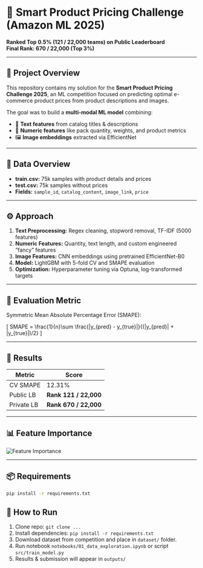 
# 🧠 Smart Product Pricing Challenge (Amazon ML 2025)

**Ranked Top 0.5% (121 / 22,000 teams) on Public Leaderboard**  
**Final Rank: 670 / 22,000 (Top 3%)**

---

## 📘 Project Overview
This repository contains my solution for the **Smart Product Pricing Challenge 2025**, an ML competition focused on predicting optimal e-commerce product prices from product descriptions and images.

The goal was to build a **multi-modal ML model** combining:
- 📝 **Text features** from catalog titles & descriptions
- 🧮 **Numeric features** like pack quantity, weights, and product metrics
- 🖼️ **Image embeddings** extracted via EfficientNet

---

## 🧩 Data Overview
- **train.csv:** 75k samples with product details and prices  
- **test.csv:** 75k samples without prices  
- **Fields:** `sample_id`, `catalog_content`, `image_link`, `price`

---

## ⚙️ Approach
1. **Text Preprocessing:** Regex cleaning, stopword removal, TF-IDF (5000 features)
2. **Numeric Features:** Quantity, text length, and custom engineered “fancy” features
3. **Image Features:** CNN embeddings using pretrained EfficientNet-B0
4. **Model:** LightGBM with 5-fold CV and SMAPE evaluation
5. **Optimization:** Hyperparameter tuning via Optuna, log-transformed targets

---

## 🧮 Evaluation Metric
Symmetric Mean Absolute Percentage Error (SMAPE):

\[
SMAPE = \frac{1}{n}\sum \frac{|y_{pred} - y_{true}|}{(|y_{pred}| + |y_{true}|)/2}
\]

---

## 🧾 Results
| Metric | Score |
|--------|-------|
| CV SMAPE | 12.31% |
| Public LB | **Rank 121 / 22,000** |
| Private LB | **Rank 670 / 22,000** |

---

## 📊 Feature Importance
![Feature Importance](outputs/feature_importance.png)

---

## 📦 Requirements
```bash
pip install -r requirements.txt
```
## 🔁 How to Run
1. Clone repo: `git clone ...`
2. Install dependencies: `pip install -r requirements.txt`
3. Download dataset from competition and place in `dataset/` folder.
4. Run notebook `notebooks/01_data_exploration.ipynb` or script `src/train_model.py`
5. Results & submission will appear in `outputs/`
